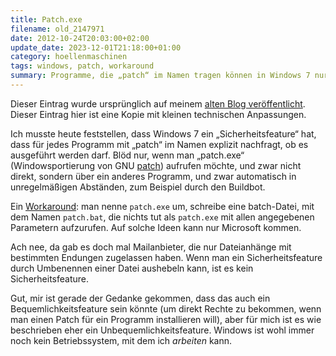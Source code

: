 ```yaml
---
title: Patch.exe
filename: old_2147971
date: 2012-10-24T20:03:00+02:00
update_date: 2023-12-01T21:18:00+01:00
category: hoellenmaschinen
tags: windows, patch, workaround
summary: Programme, die „patch“ im Namen tragen können in Windows 7 nur mit Admin-Rechten ausgeführt werden. Doof, wenn das entsprechende Programm GNU patch ist.
---
```

Dieser Eintrag wurde ursprünglich auf meinem [alten Blog veröffentlicht](https://stu.blogger.de/stories/2147971/). Dieser Eintrag hier ist eine Kopie mit kleinen technischen Anpassungen.

Ich musste heute feststellen, dass Windows 7 ein „Sicherheitsfeature“ hat, dass für jedes Programm mit „patch“ im Namen explizit nachfragt, ob es ausgeführt werden darf. Blöd nur, wenn man „patch.exe“ (Windowsportierung von GNU [patch](https://en.wikipedia.org/wiki/Patch_%28Unix%29)) aufrufen möchte, und zwar nicht direkt, sondern über ein anderes Programm, und zwar automatisch in unregelmäßigen Abständen, zum Beispiel durch den Buildbot.

Ein [Workaround](https://blog.jameswynn.com/2010/03/gnu-patch-in-windows-7-or-vista/): man nenne `patch.exe` um, schreibe eine batch-Datei, mit dem Namen `patch.bat`, die nichts tut als `patch.exe` mit allen angegebenen Parametern aufzurufen.
Auf solche Ideen kann nur Microsoft kommen.

Ach nee, da gab es doch mal Mailanbieter, die nur Dateianhänge mit bestimmten Endungen zugelassen haben. Wenn man ein Sicherheitsfeature durch Umbenennen einer Datei aushebeln kann, ist es kein Sicherheitsfeature.

Gut, mir ist gerade der Gedanke gekommen, dass das auch ein Bequemlichkeitsfeature sein könnte (um direkt Rechte zu bekommen, wenn man einen Patch für ein Programm installieren will), aber für mich ist es wie beschrieben eher ein Unbequemlichkeitsfeature. Windows ist wohl immer noch kein Betriebssystem, mit dem ich *arbeiten* kann.
